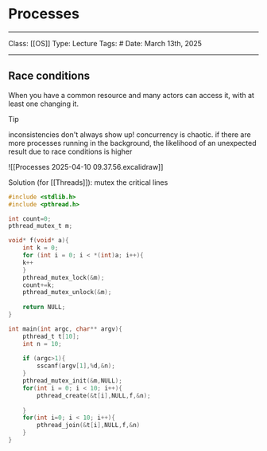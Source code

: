 # Processes
___
Class: [[OS]]
Type: Lecture
Tags: # 
Date: March 13th, 2025
___
## Race conditions
When you have a common resource and many actors can access it, with at least one changing it.

>[!tip]
>inconsistencies don't always show up! concurrency is chaotic. if there are more processes running in the background, the likelihood of an unexpected result due to race conditions is higher


![[Processes 2025-04-10 09.37.56.excalidraw]]


Solution (for [[Threads]]): mutex the critical lines

```c
#include <stdlib.h>
#include <pthread.h>

int count=0;
pthread_mutex_t m;

void* f(void* a){ 
	int k = 0;
	for (int i = 0; i < *(int)a; i++){
	k++
	}
	pthread_mutex_lock(&m);
	count+=k;
	pthread_mutex_unlock(&m);
	
	return NULL;
}

int main(int argc, char** argv){
	pthread_t t[10];
	int n = 10;
	
	if (argc>1){
		sscanf(argv[1],%d,&n);
	}
	pthread_mutex_init(&m,NULL);
	for(int i = 0; i < 10; i++){
		pthread_create(&t[i],NULL,f,&n);
		
	}
	for(int i=0; i < 10; i++){
		pthread_join(&t[i],NULL,f,&n)
	}
}


```
